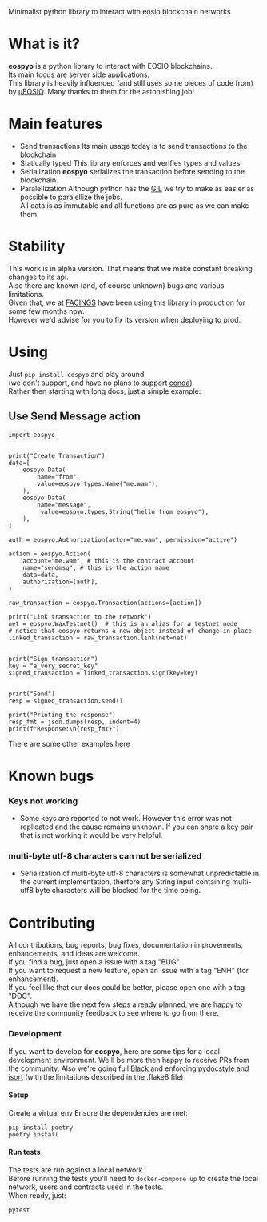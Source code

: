 Minimalist python library to interact with eosio blockchain networks


# What is it?
**eospyo** is a python library to interact with EOSIO blockchains.  
Its main focus are server side applications.  
This library is heavily influenced (and still uses some pieces of code from) by [µEOSIO](https://github.com/EOSArgentina/ueosio). Many thanks to them for the astonishing job!  


# Main features
- Send transactions
Its main usage today is to send transactions to the blockchain
- Statically typed
This library enforces and verifies types and values.
- Serialization
**eospyo** serializes the transaction before sending to the blockchain. 
- Paralellization
Although python has the [GIL](https://realpython.com/python-gil/) we try to make as easier as possible to paralellize the jobs.  
All data is as immutable and all functions are as pure as we can make them.  


# Stability
This work is in alpha version. That means that we make constant breaking changes to its api.  
Also there are known (and, of course unknown) bugs and various limitations.  
Given that, we at [FACINGS](https://facings.io/) have been using this library in production for some few months now.  
However we'd advise for you to fix its version when deploying to prod.  


# Using
Just `pip install eospyo` and play around.  
(we don't support, and have no plans to support [conda](https://docs.conda.io/en/latest/))  
Rather then starting with long docs, just a simple example:  


## Use Send Message action
```
import eospyo


print("Create Transaction")
data=[
    eospyo.Data(
        name="from",
        value=eospyo.types.Name("me.wam"), 
    ),
    eospyo.Data(
        name="message",
         value=eospyo.types.String("hello from eospyo"),
    ),
]

auth = eospyo.Authorization(actor="me.wam", permission="active")

action = eospyo.Action(
    account="me.wam", # this is the contract account
    name="sendmsg", # this is the action name
    data=data,
    authorization=[auth],
)

raw_transaction = eospyo.Transaction(actions=[action])

print("Link transaction to the network")
net = eospyo.WaxTestnet()  # this is an alias for a testnet node
# notice that eospyo returns a new object instead of change in place
linked_transaction = raw_transaction.link(net=net)


print("Sign transaction")
key = "a_very_secret_key"
signed_transaction = linked_transaction.sign(key=key)


print("Send")
resp = signed_transaction.send()

print("Printing the response")
resp_fmt = json.dumps(resp, indent=4)
print(f"Response:\n{resp_fmt}")
```

There are some other examples [here](./examples)


# Known bugs
### Keys not working
- Some keys are reported to not work. However this error was not replicated and the cause remains unknown. If you can share a key pair that is not working it would be very helpful.
### multi-byte utf-8 characters can not be serialized
- Serialization of multi-byte utf-8 characters is somewhat unpredictable in the current implementation, therfore any String input containing multi-utf8 byte characters will be blocked for the time being.


# Contributing
All contributions, bug reports, bug fixes, documentation improvements, enhancements, and ideas are welcome.  
If you find a bug, just open a issue with a tag "BUG".  
If you want to request a new feature, open an issue with a tag "ENH" (for enhancement).  
If you feel like that our docs could be better, please open one with a tag "DOC".  
Although we have the next few steps already planned, we are happy to receive the community feedback to see where to go from there.  


### Development
If you want to develop for **eospyo**, here are some tips for a local development environment.
We'll be more then happy to receive PRs from the community.
Also we're going full [Black](https://black.readthedocs.io/en/stable/) and enforcing [pydocstyle](http://www.pydocstyle.org/en/stable/) and [isort](https://pypi.org/project/isort/) (with the limitations described in the .flake8 file)

#### Setup
Create a virtual env
Ensure the dependencies are met:
```
pip install poetry
poetry install
```

#### Run tests
The tests are run against a local network.  
Before running the tests you'll need to `docker-compose up` to create the local network, users and contracts used in the tests.  
When ready, just:
```
pytest
```



